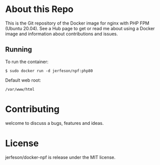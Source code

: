 # About this Repo

This is the Git repository of the Docker image for nginx with PHP FPM (Ubuntu 20.04). 
See a Hub page to get or read me about using a Docker image and information about contributions and issues.

## Running
To run the container:
```
$ sudo docker run -d jerfeson/npf:php80
```

Default web root:
```
/var/www/html
```

# Contributing

welcome to discuss a bugs, features and ideas.

# License

 jerfeson/docker-npf  is release under the MIT license.
